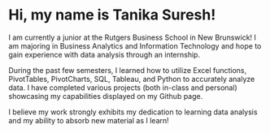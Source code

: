# Hi, my name is Tanika Suresh!
I am currently a junior at the Rutgers Business School in New Brunswick! I am majoring in Business Analytics and Information Technology and hope to gain experience with data analysis through an internship.

During the past few semesters, I learned how to utilize Excel functions, PivotTables, PivotCharts, SQL, Tableau, and Python to accurately analyze data. I have completed various projects (both in-class and personal) showcasing my capabilities displayed on my Github page.

I believe my work strongly exhibits my dedication to learning data analysis and my ability to absorb new material as I learn!

<!---
tanikasuresh/tanikasuresh is a ✨ special ✨ repository because its `README.md` (this file) appears on your GitHub profile.
You can click the Preview link to take a look at your changes.
--->
